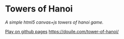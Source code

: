 # Towers of Hanoi

_A simple html5 canvas+js towers of hanoi game._

[Play on github pages](https://github.com/Abhay2628/TowerOfHanoi/)
https://douile.com/tower-of-hanoi/
